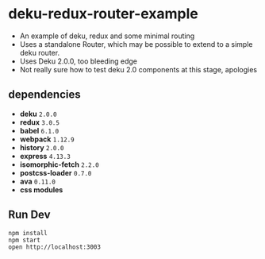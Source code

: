 # deku-redux-router-example

- An example of deku, redux and some minimal routing
- Uses a standalone Router, which may be possible to extend to a simple deku router.
- Uses Deku 2.0.0, too bleeding edge
- Not really sure how to test deku 2.0 components at this stage, apologies

## dependencies

* **deku** `2.0.0`  
* **redux** `3.0.5`
* **babel** `6.1.0`
* **webpack** `1.12.9`
* **history** `2.0.0`
* **express** `4.13.3`
* **isomorphic-fetch** `2.2.0`
* **postcss-loader** `0.7.0`
* **ava** `0.11.0`
* **css modules**

## Run Dev

```
npm install
npm start
open http://localhost:3003
```
